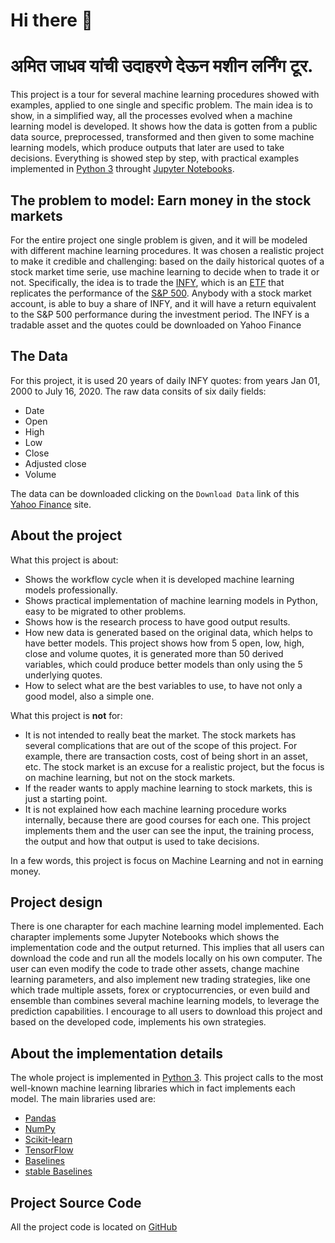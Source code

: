 # Hi there 👋

# अमित जाधव यांची उदाहरणे देऊन मशीन लर्निंग टूर.
This project is a tour for several machine learning procedures showed with examples, applied to one single and specific problem. 
    The main idea is to show, in a simplified way, all the processes evolved when a machine learning model is developed. It shows how the data is gotten from a public data source, preprocessed, transformed and then given to some machine learning models,
which produce outputs that later are used to take decisions. Everything is showed step by step, with practical examples implemented in 
    [Python 3](https://www.python.org) throught [Jupyter Notebooks](https://jupyter.org).

## The problem to model: Earn money in the stock markets

For the entire project one single problem is given, and it will be modeled with different machine learning procedures. It was chosen
a realistic project to make it credible and challenging: based on the daily historical quotes of a stock market time serie, 
use machine learning to decide when to trade it or not. Specifically, the idea is to trade the [INFY](https://finance.yahoo.com/quote/INFY/history?period1=946684800&period2=1594857600&interval=1d&filter=history&frequency=1d), 
which is an [ETF](https://www.investopedia.com/terms/e/etf.asp) that
replicates the performance of the [S&P 500](https://finance.yahoo.com/quote/%5EGSPC?p=^GSPC). Anybody with a stock market account, is able to buy 
a share of INFY, and it will have a return equivalent to the S&P 500 performance during the investment period. The INFY is a tradable asset and the quotes
could be downloaded on Yahoo Finance

## The Data

For this project, it is used 20 years of daily INFY quotes: from years Jan 01, 2000 to July 16, 2020. The raw data consits of six daily fields:

 * Date
 * Open
 * High
 * Low
 * Close
 * Adjusted close
 * Volume

The data can be downloaded clicking on the `Download Data` link of this [Yahoo Finance](https://finance.yahoo.com/quote/SPY/history?period1=946695600&period2=1546225200&interval=1d&filter=history&frequency=1d) site.


## About the project

What this project is about:

 * Shows the workflow cycle when it is developed machine learning models professionally.
 * Shows practical implementation of machine learning models in Python, easy to be migrated to other problems.
 * Shows how is the research process to have good output results.
 * How new data is generated based on the original data, which helps to have better models. This project shows
    how from 5 open, low, high, close and volume quotes, it is generated more than 50 derived variables, which
    could produce better models than only using the 5 underlying quotes.
 * How to select what are the best variables to use, to have not only a good model, also a simple one.

What this project is **not** for:

 * It is not intended to really beat the market. The stock markets has several complications that are out of the scope
    of this project. For example, there are transaction costs, cost of being short in an asset, etc. The stock market  is an excuse 
    for a realistic project, but the focus is on machine learning, but not on the stock markets.
 * If the reader wants to apply machine learning to stock markets, this is just a starting point.
 * It is not explained how each machine learning procedure works internally, because there are good courses for each one. This project
   implements them and the user can see the input, the training process, the output and how that output is used to take 
   decisions.

In a few words, this project is focus on Machine Learning and not in earning money.

## Project design

There is one charapter for each machine learning model implemented. Each charapter implements some
Jupyter Notebooks which shows the implementation code and the output returned. This implies that 
all users can download the code and run all the models locally on his own computer. The user can
even modify the code to trade other assets, change  machine learning parameters, and also implement
new trading strategies, like one which trade multiple assets, forex or cryptocurrencies, or even build and ensemble 
than combines several machine learning models, to leverage the prediction capabilities. I encourage to all users to download this 
project and based on the developed code, implements his own strategies. 

## About the implementation details
The whole project is implemented in [Python 3](https://www.python.org). This project calls to the most well-known machine learning 
    libraries which in fact implements each model. The main libraries used are:

- [Pandas](https://pandas.pydata.org/)
- [NumPy](https://www.numpy.org/)
- [Scikit-learn](https://scikit-learn.org/stable/)
- [TensorFlow](https://www.tensorflow.org/)
- [Baselines](https://github.com/openai/baselines)
- [stable Baselines](https://github.com/hill-a/stable-baselines)

## Project Source Code

All the project code is located on [GitHub](https://github.com/amit2014/ml_algo_tour)
